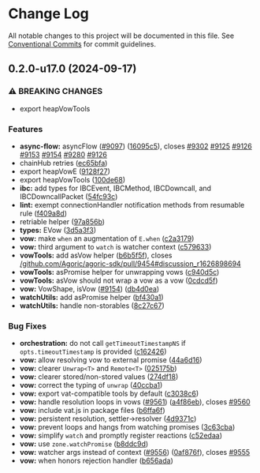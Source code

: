 # Change Log

All notable changes to this project will be documented in this file.
See [Conventional Commits](https://conventionalcommits.org) for commit guidelines.

## 0.2.0-u17.0 (2024-09-17)


### ⚠ BREAKING CHANGES

* export heapVowTools

### Features

* **async-flow:** asyncFlow ([#9097](https://github.com/Agoric/agoric-sdk/issues/9097)) ([16095c5](https://github.com/Agoric/agoric-sdk/commit/16095c5076043133aff0f25721131be2ca1ef5af)), closes [#9302](https://github.com/Agoric/agoric-sdk/issues/9302) [#9125](https://github.com/Agoric/agoric-sdk/issues/9125) [#9126](https://github.com/Agoric/agoric-sdk/issues/9126) [#9153](https://github.com/Agoric/agoric-sdk/issues/9153) [#9154](https://github.com/Agoric/agoric-sdk/issues/9154) [#9280](https://github.com/Agoric/agoric-sdk/issues/9280) [#9126](https://github.com/Agoric/agoric-sdk/issues/9126)
* chainHub retries ([ec65bfa](https://github.com/Agoric/agoric-sdk/commit/ec65bfa61e592f43d6e9cd9cda422300e79813f1))
* export heapVowE ([9128f27](https://github.com/Agoric/agoric-sdk/commit/9128f279a2dea75e99a9b250e159c917c07cdfff))
* export heapVowTools ([100de68](https://github.com/Agoric/agoric-sdk/commit/100de68330ffd7d56a3e4fdefc591380e2a3307f))
* **ibc:** add types for IBCEvent, IBCMethod, IBCDowncall, and IBCDowncallPacket ([54fc93c](https://github.com/Agoric/agoric-sdk/commit/54fc93c1362d9131ec0803abea785ad303757e43))
* **lint:** exempt connectionHandler notification methods from resumable rule ([f409a8d](https://github.com/Agoric/agoric-sdk/commit/f409a8dd899cd0eb8c24ba2dba12724dafaae03c))
* retriable helper ([97a856b](https://github.com/Agoric/agoric-sdk/commit/97a856becae8ce4c611695afca27998822749649))
* **types:** EVow ([3d5a3f3](https://github.com/Agoric/agoric-sdk/commit/3d5a3f3e44e328e102d7db197c0b06b18a5c63fe))
* **vow:** make `when` an augmentation of `E.when` ([c2a3179](https://github.com/Agoric/agoric-sdk/commit/c2a31792b7070a44b2ab6c9f95dd845b75b316e8))
* **vow:** third argument to `watch` is watcher context ([c579633](https://github.com/Agoric/agoric-sdk/commit/c579633ceb9c6a94c0998993caec9fc28d02e214))
* **vowTools:** add asVow helper ([b6b5f5f](https://github.com/Agoric/agoric-sdk/commit/b6b5f5f7dd978b44dc865bbbe028cc76aa76543e)), closes [/github.com/Agoric/agoric-sdk/pull/9454#discussion_r1626898694](https://github.com/Agoric//github.com/Agoric/agoric-sdk/pull/9454/issues/discussion_r1626898694)
* **vowTools:** asPromise helper for unwrapping vows ([c940d5c](https://github.com/Agoric/agoric-sdk/commit/c940d5ca7356428d2bda78af17942dc76fef59dc))
* **vowTools:** asVow should not wrap a vow as a vow ([0cdcd5f](https://github.com/Agoric/agoric-sdk/commit/0cdcd5f32b0436db9e027d6ff8343f4cef570666))
* **vow:** VowShape, isVow ([#9154](https://github.com/Agoric/agoric-sdk/issues/9154)) ([db4d0ea](https://github.com/Agoric/agoric-sdk/commit/db4d0eab68a1d361ddbb6fe993ff0b9969a348e5))
* **watchUtils:** add asPromise helper ([bf430a1](https://github.com/Agoric/agoric-sdk/commit/bf430a12afa853b332fd6cfdcb77781d544b0e7c))
* **watchUtils:** handle non-storables ([8c27c67](https://github.com/Agoric/agoric-sdk/commit/8c27c6725ba7ef4b71d3ab0ccfdbddd755bcd926))


### Bug Fixes

* **orchestration:** do not call `getTimeoutTimestampNS` if `opts.timeoutTimestamp` is provided ([c162426](https://github.com/Agoric/agoric-sdk/commit/c162426f6a20b375113fae9ab82c0ba4ab87841d))
* **vow:** allow resolving vow to external promise ([44a6d16](https://github.com/Agoric/agoric-sdk/commit/44a6d16b9ff99fe9a3222cb4a32a34d3ad456fed))
* **vow:** clearer `Unwrap<T>` and `Remote<T>` ([025175b](https://github.com/Agoric/agoric-sdk/commit/025175bdd76209fe788b78e669b1ccaec88b4623))
* **vow:** clearer stored/non-stored values ([274df18](https://github.com/Agoric/agoric-sdk/commit/274df1833f000af9971d2015a25afd89d89fdbf6))
* **vow:** correct the typing of `unwrap` ([40ccba1](https://github.com/Agoric/agoric-sdk/commit/40ccba14680f9acf4a68ef32751eb3ac57a4c9bd))
* **vow:** export vat-compatible tools by default ([c3038c6](https://github.com/Agoric/agoric-sdk/commit/c3038c6ddd79cd781480c0b732f0de6b7f91742c))
* **vow:** handle resolution loops in vows ([#9561](https://github.com/Agoric/agoric-sdk/issues/9561)) ([a4f86eb](https://github.com/Agoric/agoric-sdk/commit/a4f86eb7fd602980a40d00d739897090d3667d3d)), closes [#9560](https://github.com/Agoric/agoric-sdk/issues/9560)
* **vow:** include vat.js in package files ([b6ffa6f](https://github.com/Agoric/agoric-sdk/commit/b6ffa6f09e4e453b1fe3bd2c62a55b05dccb1857))
* **vow:** persistent resolution, settler->resolver ([4d9371c](https://github.com/Agoric/agoric-sdk/commit/4d9371cb7d450e25146787474760b4c00b11e405))
* **vow:** prevent loops and hangs from watching promises ([3c63cba](https://github.com/Agoric/agoric-sdk/commit/3c63cba0261457c25dc35d560f5bb5a0af591962))
* **vow:** simplify `watch` and promptly register reactions ([c52edaa](https://github.com/Agoric/agoric-sdk/commit/c52edaa3d07fdb9e18c6d6628b83ff62e7615617))
* **vow:** use `zone.watchPromise` ([b8ddc9d](https://github.com/Agoric/agoric-sdk/commit/b8ddc9d1ddf06fed8b434f36aa86a2a70293fd56))
* **vow:** watcher args instead of context ([#9556](https://github.com/Agoric/agoric-sdk/issues/9556)) ([0af876f](https://github.com/Agoric/agoric-sdk/commit/0af876fb087f76a8144730969bb88b13403d02db)), closes [#9555](https://github.com/Agoric/agoric-sdk/issues/9555)
* **vow:** when honors rejection handler ([b656ada](https://github.com/Agoric/agoric-sdk/commit/b656ada08b8839e602e86298c94c7b874b04d51d))
